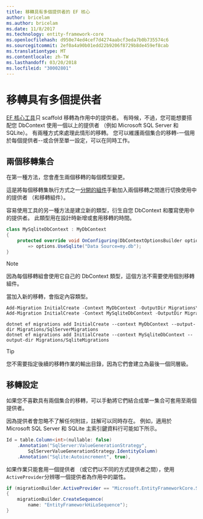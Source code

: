 ```yaml
---
title: 移轉具有多個提供者的 EF 核心
author: bricelam
ms.author: bricelam
ms.date: 11/8/2017
ms.technology: entity-framework-core
ms.openlocfilehash: d950e74ed4cef7d4274aabcf3eda7b0b735574c6
ms.sourcegitcommit: 2ef0a4a90b01edd22b9206f8729b8de459ef8cab
ms.translationtype: MT
ms.contentlocale: zh-TW
ms.lasthandoff: 03/20/2018
ms.locfileid: "30002801"
---
```

<a name="migrations-with-multiple-providers"></a>移轉具有多個提供者
==================================
[EF 核心工具][ 1]只 scaffold 移轉為作用中的提供者。 有時候，不過，您可能想要搭配您 DbContext 使用一個以上的提供者 （例如 Microsoft SQL Server 和 SQLite）。 有兩種方式來處理此情形的移轉。 您可以維護兩個集合的移轉-一個用於每個提供者--或合併至單一設定，可以在同時工作。

<a name="two-migration-sets"></a>兩個移轉集合
------------------
在第一種方法，您會產生兩個移轉的每個模型變更。

這是將每個移轉集執行方式之一[分開的組件][ 2]手動加入兩個移轉之間進行切換使用中的提供者 （和移轉組件）。

容易使用工具的另一種方法是建立新的類型，衍生自您 DbContext 和覆寫使用中的提供者。 此類型用在設計時新增或套用移轉的時間。

``` csharp
class MySqliteDbContext : MyDbContext
{
    protected override void OnConfiguring(DbContextOptionsBuilder options)
        => options.UseSqlite("Data Source=my.db");
}
```

> [!NOTE]
> 因為每個移轉組會使用它自己的 DbContext 類型，這個方法不需要使用個別移轉組件。

當加入新的移轉，會指定內容類型。

``` powershell
Add-Migration InitialCreate -Context MyDbContext -OutputDir Migrations\SqlServerMigrations
Add-Migration InitialCreate -Context MySqliteDbContext -OutputDir Migrations\SqliteMigrations
```
``` Console
dotnet ef migrations add InitialCreate --context MyDbContext --output-dir Migrations/SqlServerMigrations
dotnet ef migrations add InitialCreate --context MySqliteDbContext --output-dir Migrations/SqliteMigrations
```

> [!TIP]
> 您不需要指定後續的移轉作業的輸出目錄，因為它們會建立為最後一個同層級。

<a name="one-migration-set"></a>移轉設定
-----------------
如果您不喜歡具有兩個集合的移轉，可以手動將它們結合成單一集合可套用至兩個提供者。

因為提供者會忽略不了解任何附註，註解可以同時存在。 例如，適用於 Microsoft SQL Server 和 SQLite 主索引鍵資料行可能如下所示。

``` csharp
Id = table.Column<int>(nullable: false)
    .Annotation("SqlServer:ValueGenerationStrategy",
        SqlServerValueGenerationStrategy.IdentityColumn)
    .Annotation("Sqlite:Autoincrement", true),
```

如果作業只能套用一個提供者 （或它們以不同的方式提供者之間），使用`ActiveProvider`分辨哪一個提供者為作用中的屬性。

``` csharp
if (migrationBuilder.ActiveProvider == "Microsoft.EntityFrameworkCore.SqlServer")
{
    migrationBuilder.CreateSequence(
        name: "EntityFrameworkHiLoSequence");
}
```


  [1]: ../../miscellaneous/cli/index.md
  [2]: projects.md
